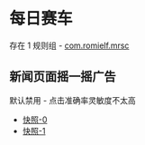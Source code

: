# 每日赛车

存在 1 规则组 - [com.romielf.mrsc](/src/apps/com.romielf.mrsc.ts)

## 新闻页面摇一摇广告

默认禁用 - 点击准确率灵敏度不太高

- [快照-0](https://i.gkd.li/i/12667539)
- [快照-1](https://i.gkd.li/i/12667549)
